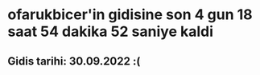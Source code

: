 # ofarukbicer'in gidisine son 4 gun 18 saat 54 dakika 52 saniye kaldi

## Gidis tarihi: 30.09.2022 :(
